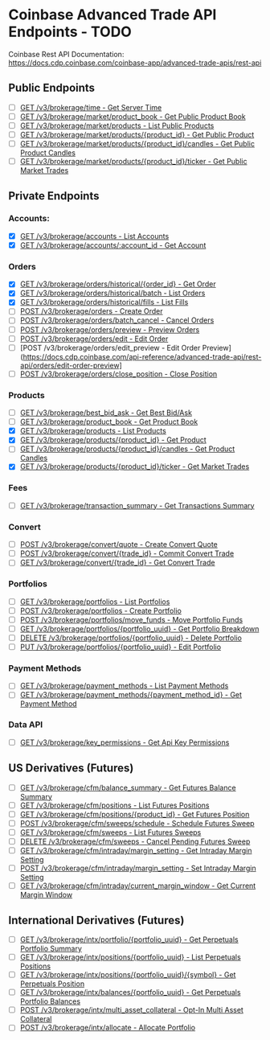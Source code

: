 # Coinbase Advanced Trade API Endpoints - TODO

Coinbase Rest API Documentation:
https://docs.cdp.coinbase.com/coinbase-app/advanced-trade-apis/rest-api

## Public Endpoints

- [ ] [GET /v3/brokerage/time - Get Server Time](https://docs.cdp.coinbase.com/api-reference/advanced-trade-api/rest-api/public/get-server-time)
- [ ] [GET /v3/brokerage/market/product_book - Get Public Product Book](https://docs.cdp.coinbase.com/api-reference/advanced-trade-api/rest-api/public/get-public-product-book)
- [ ] [GET /v3/brokerage/market/products - List Public Products](https://docs.cdp.coinbase.com/api-reference/advanced-trade-api/rest-api/public/list-public-products)
- [ ] [GET /v3/brokerage/market/products/{product_id} - Get Public Product](https://docs.cdp.coinbase.com/api-reference/advanced-trade-api/rest-api/public/get-public-product)
- [ ] [GET /v3/brokerage/market/products/{product_id}/candles - Get Public Product Candles](https://docs.cdp.coinbase.com/api-reference/advanced-trade-api/rest-api/public/get-public-product-candles)
- [ ] [GET /v3/brokerage/market/products/{product_id}/ticker - Get Public Market Trades](https://docs.cdp.coinbase.com/api-reference/advanced-trade-api/rest-api/public/get-public-market-trades)

## Private Endpoints

### Accounts:

- [x] [GET /v3/brokerage/accounts - List Accounts](https://docs.cdp.coinbase.com/api-reference/advanced-trade-api/rest-api/accounts/list-accounts)
- [x] [GET /v3/brokerage/accounts/:account_id - Get Account](https://docs.cdp.coinbase.com/api-reference/advanced-trade-api/rest-api/accounts/get-account)

### Orders

- [x] [GET /v3/brokerage/orders/historical/{order_id} - Get Order](https://docs.cdp.coinbase.com/api-reference/advanced-trade-api/rest-api/orders/get-order)
- [x] [GET /v3/brokerage/orders/historical/batch - List Orders](https://docs.cdp.coinbase.com/api-reference/advanced-trade-api/rest-api/orders/list-orders)
- [x] [GET /v3/brokerage/orders/historical/fills - List Fills](https://docs.cdp.coinbase.com/api-reference/advanced-trade-api/rest-api/orders/list-fills)
- [ ] [POST /v3/brokerage/orders - Create Order](https://docs.cdp.coinbase.com/api-reference/advanced-trade-api/rest-api/orders/create-order)
- [ ] [POST /v3/brokerage/orders/batch_cancel - Cancel Orders](https://docs.cdp.coinbase.com/api-reference/advanced-trade-api/rest-api/orders/cancel-order)
- [ ] [POST /v3/brokerage/orders/preview - Preview Orders](https://docs.cdp.coinbase.com/api-reference/advanced-trade-api/rest-api/orders/preview-orders)
- [ ] [POST /v3/brokerage/orders/edit - Edit Order](https://docs.cdp.coinbase.com/api-reference/advanced-trade-api/rest-api/orders/edit-order)
- [ ] [POST /v3/brokerage/orders/edit_preview - Edit Order Preview](https://docs.cdp.coinbase.com/api-reference/advanced-trade-api/rest-api/orders/edit-order-preview]
- [ ] [POST /v3/brokerage/orders/close_position - Close Position](https://docs.cdp.coinbase.com/api-reference/advanced-trade-api/rest-api/orders/close-position)

### Products

- [ ] [GET /v3/brokerage/best_bid_ask - Get Best Bid/Ask](https://docs.cdp.coinbase.com/api-reference/advanced-trade-api/rest-api/products/get-best-bid-ask)
- [ ] [GET /v3/brokerage/product_book - Get Product Book](https://docs.cdp.coinbase.com/api-reference/advanced-trade-api/rest-api/public/get-public-product-book)
- [x] [GET /v3/brokerage/products - List Products](https://docs.cdp.coinbase.com/api-reference/advanced-trade-api/rest-api/products/list-products)
- [x] [GET /v3/brokerage/products/{product_id} - Get Product](https://docs.cdp.coinbase.com/api-reference/advanced-trade-api/rest-api/products/get-product)
- [ ] [GET /v3/brokerage/products/{product_id}/candles - Get Product Candles](https://docs.cdp.coinbase.com/api-reference/advanced-trade-api/rest-api/products/get-product-candles)
- [x] [GET /v3/brokerage/products/{product_id}/ticker - Get Market Trades](https://docs.cdp.coinbase.com/api-reference/advanced-trade-api/rest-api/products/get-market-trades)

### Fees

- [ ] [GET /v3/brokerage/transaction_summary - Get Transactions Summary](https://docs.cdp.coinbase.com/api-reference/advanced-trade-api/rest-api/fees/get-transaction-summary)

### Convert

- [ ] [POST /v3/brokerage/convert/quote - Create Convert Quote](https://docs.cdp.coinbase.com/api-reference/advanced-trade-api/rest-api/convert/create-convert-quote)
- [ ] [POST /v3/brokerage/convert/{trade_id} - Commit Convert Trade](https://docs.cdp.coinbase.com/api-reference/advanced-trade-api/rest-api/convert/commit-convert-trade)
- [ ] [GET /v3/brokerage/convert/{trade_id} - Get Convert Trade](https://docs.cdp.coinbase.com/api-reference/advanced-trade-api/rest-api/convert/get-convert-trade)

### Portfolios

- [ ] [GET /v3/brokerage/portfolios - List Portfolios](https://docs.cdp.coinbase.com/api-reference/advanced-trade-api/rest-api/portfolios/list-portfolios)
- [ ] [POST /v3/brokerage/portfolios - Create Portfolio](https://docs.cdp.coinbase.com/api-reference/advanced-trade-api/rest-api/portfolios/create-portfolio)
- [ ] [POST /v3/brokerage/portfolios/move_funds - Move Portfolio Funds](https://docs.cdp.coinbase.com/api-reference/advanced-trade-api/rest-api/portfolios/move-portfolios-funds)
- [ ] [GET /v3/brokerage/portfolios/{portfolio_uuid} - Get Portfolio Breakdown](https://docs.cdp.coinbase.com/api-reference/advanced-trade-api/rest-api/portfolios/get-portfolio-breakdown)
- [ ] [DELETE /v3/brokerage/portfolios/{portfolio_uuid} - Delete Portfolio](https://docs.cdp.coinbase.com/api-reference/advanced-trade-api/rest-api/portfolios/delete-portfolio)
- [ ] [PUT /v3/brokerage/portfolios/{portfolio_uuid} - Edit Portfolio](https://docs.cdp.coinbase.com/api-reference/advanced-trade-api/rest-api/portfolios/edit-portfolio)

### Payment Methods

- [ ] [GET /v3/brokerage/payment_methods - List Payment Methods](https://docs.cdp.coinbase.com/api-reference/advanced-trade-api/rest-api/payment-methods/list-payment-methods)
- [ ] [GET /v3/brokerage/payment_methods/{payment_method_id} - Get Payment Method](https://docs.cdp.coinbase.com/api-reference/advanced-trade-api/rest-api/payment-methods/get-payment-method)

### Data API

- [ ] [GET /v3/brokerage/key_permissions - Get Api Key Permissions](https://docs.cdp.coinbase.com/api-reference/advanced-trade-api/rest-api/data-api/get-api-key-permissions)

## US Derivatives (Futures)

- [ ] [GET /v3/brokerage/cfm/balance_summary - Get Futures Balance Summary](https://docs.cdp.coinbase.com/api-reference/advanced-trade-api/rest-api/futures/get-futures-balance-summary)
- [ ] [GET /v3/brokerage/cfm/positions - List Futures Positions](https://docs.cdp.coinbase.com/api-reference/advanced-trade-api/rest-api/futures/list-futures-positions)
- [ ] [GET /v3/brokerage/cfm/positions/{product_id} - Get Futures Position](https://docs.cdp.coinbase.com/api-reference/advanced-trade-api/rest-api/futures/get-futures-position)
- [ ] [POST /v3/brokerage/cfm/sweeps/schedule - Schedule Futures Sweep](https://docs.cdp.coinbase.com/api-reference/advanced-trade-api/rest-api/futures/schedule-futures-sweep)
- [ ] [GET /v3/brokerage/cfm/sweeps - List Futures Sweeps](https://docs.cdp.coinbase.com/api-reference/advanced-trade-api/rest-api/futures/list-futures-sweeps)
- [ ] [DELETE /v3/brokerage/cfm/sweeps - Cancel Pending Futures Sweep](https://docs.cdp.coinbase.com/api-reference/advanced-trade-api/rest-api/futures/cancel-pending-futures-sweep)
- [ ] [GET /v3/brokerage/cfm/intraday/margin_setting - Get Intraday Margin Setting](https://docs.cdp.coinbase.com/api-reference/advanced-trade-api/rest-api/futures/get-intraday-margin-setting)
- [ ] [POST /v3/brokerage/cfm/intraday/margin_setting - Set Intraday Margin Setting](https://docs.cdp.coinbase.com/api-reference/advanced-trade-api/rest-api/futures/set-intraday-margin-settings)
- [ ] [GET /v3/brokerage/cfm/intraday/current_margin_window - Get Current Margin Window](https://docs.cdp.coinbase.com/api-reference/advanced-trade-api/rest-api/futures/get-current-margin-window)

## International Derivatives (Futures)

- [ ] [GET /v3/brokerage/intx/portfolio/{portfolio_uuid} - Get Perpetuals Portfolio Summary](https://docs.cdp.coinbase.com/api-reference/advanced-trade-api/rest-api/perpetuals/get-perpetuals-portfolio-summary)
- [ ] [GET /v3/brokerage/intx/positions/{portfolio_uuid} - List Perpetuals Positions](https://docs.cdp.coinbase.com/api-reference/advanced-trade-api/rest-api/perpetuals/list-perpetuals-positions)
- [ ] [GET /v3/brokerage/intx/positions/{portfolio_uuid}/{symbol} - Get Perpetuals Position](https://docs.cdp.coinbase.com/api-reference/advanced-trade-api/rest-api/perpetuals/get-perpetuals-position)
- [ ] [GET /v3/brokerage/intx/balances/{portfolio_uuid} - Get Perpetuals Portfolio Balances](https://docs.cdp.coinbase.com/api-reference/advanced-trade-api/rest-api/perpetuals/get-portfolio-balances)
- [ ] [POST /v3/brokerage/intx/multi_asset_collateral - Opt-In Multi Asset Collateral](https://docs.cdp.coinbase.com/api-reference/advanced-trade-api/rest-api/perpetuals/opt-in-or-out)
- [ ] [POST /v3/brokerage/intx/allocate - Allocate Portfolio](https://docs.cdp.coinbase.com/api-reference/advanced-trade-api/rest-api/perpetuals/allocate-portfolio)
